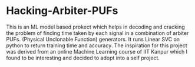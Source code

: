 # Hacking-Arbiter-PUFs

This is an ML model based prokect which helps in decoding and cracking the problem of finding time taken by each signal in a combination of arbiter PUFs. (Physical Unclonable Function) generators. It runs Linear SVC on python to return training time and accuracy.
The inspiration for this project was derived from an online Machine Learning course of IIT Kanpur which I found to be interesting and decided to adopt into a self project.

